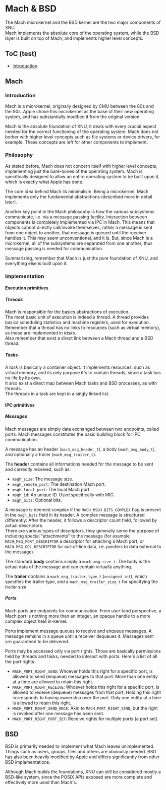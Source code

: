 # Mach & BSD

The Mach microkernel and the BSD kernel are the two major components of XNU.
<br>
Mach implements the absolute core of the operating system, while the BSD layer is built on top of Mach, and implements higher level concepts.

## ToC (test)
+   [Introduction](#intro)

## Mach

<a name="intro"></a>
### Introduction
Mach is a microkernel, originally designed by CMU between the 80s and the 90s. Apple chose this microkernel as the base of their new operating system, and has substantially modified it from the original version.

Mach is the absolute foundation of XNU, it deals with every crucial aspect needed for the correct functioning of the operating system. Mach does not bother with higher level concepts such as file systems or device drivers, for example. These concepts are left for other components to implement.

### Philosophy
As stated before, Mach does not concern itself with higher level concepts, implementing just the bare-bones of the operating system. Mach is specifically designed to allow an entire operating system to be built upon it, which is exactly what Apple has done.

The core idea behind Mach its minimalism. Being a microkernel, Mach implements only the fundamental abstractions (described more in detail later).

Another key point in the Mach philosophy is how the various subsystems communicate, i.e. via a message passing facility. Interaction between components is completely implemented via IPC in Mach. This means that objects cannot directly call/invoke themselves, rather a message is sent from one object to another, that message is queued until the receiver handles it.
This may seem unconventional, and it is. But, since Mach is a microkernel, all of the subsystems are separated from one another, thus message passing is needed for communication.

Summarizing, remember that Mach is just the pure foundation of XNU, and everything else is built upon it.

### Implementation
#### Execution primitives
##### Threads
Mach is responsible for the basics abstractions of execution.
<br>
The most basic unit of execution is indeed a _thread_. A thread provides basics scheduling statistics and machine registers, used for execution. Remember that a thread has no links to resources (such as virtual memory), as these are implemented in _tasks_.
<br>
Also remember that exist a direct link between a Mach thread and a BSD thread.

##### Tasks
A _task_ is basically a container object. It implements resources, such as virtual memory, and its only purpose it's to contain threads, since a task has no life by its own.
<br>
It also exist a direct map between Mach tasks and BSD processes, as with threads.
<br>
The threads in a task are kept in a singly linked list.

#### IPC primitives
##### Messages
Mach messages are simply data exchanged between two endpoints, called ports. Mach messages constitutes the basic building block for IPC communication.

A message has an header (`mach_msg_header_t`), a body (`mach_msg_body_t`), and optionally a trailer (`mach_msg_trailer_t`).

The **header** contains all informations needed for the message to be sent and correctly received, such as:

-   `msgh_size`: The message size.
-   `msgh_remote_port`: The destination Mach port.
-   `msgh_local_port`: The local Mach port.
-   `msgh_id`: An unique ID. Used specifically with MIG.
-   `msgh_bits`: Optional bits.

A message is deemed _complex_ if the `MACH_MSGH_BITS_COMPLEX` flag is present in the `msgh_bits` field in its header. A complex message is structured differently: After the header, it follows a descriptor count field, followed by actual descriptors.
<br>
There are various types of descriptors, they generally serve the purpose of including special "attachments" to the message (for example `MACH_MSG_PORT_DESCRIPTOR` a descriptor for attaching a Mach port, or `MACH_MSG_OOL_DESCRIPTOR` for out-of-line data, i.e. pointers to data external to the message).

The standard **body** contains simply a `mach_msg_size_t`. The body is the actual data of the message and can contain virtually anything.

The **trailer** contains a `mach_msg_trailer_type_t` (`unsigned int`), which specifies the trailer type, and a `mach_msg_trailer_size_t` for specifying the trailer size.

##### Ports
Mach ports are endpoints for communication. From user-land perspective, a Mach port is nothing more than an integer, an opaque handle to a more complex object held in-kernel.

Ports implement message queues to receive and enqueue messages. A message remains in a queue until a receiver dequeues it. Messages sent are guaranteed to be delivered.

Ports may be accessed only via port rights. Those are basically permissions held by threads and tasks, needed to interact with ports. Here's a list of all the port rights:

-   `MACH_PORT_RIGHT_SEND`: Whoever holds this right for a specific port, is allowed to send (enqueue) messages to that port. More than one entity at a time are allowed to retain this right.
-   `MACH_PORT_RIGHT_RECEIVE`: Whoever holds this right for a specific port, is allowed to receive (dequeue) messages from that port. Holding this right corresponds to having ownership over the port. Only one entity at a time is allowed to retain this right.
-   `MACH_PORT_RIGHT_SEND_ONCE`: Akin to `MACH_PORT_RIGHT_SEND`, but the right is revoked after one message has been sent.
-   `MACH_PORT_RIGHT_PORT_SET`: Receive rights for multiple ports (a port set).

## BSD
BSD is primarily needed to implement what Mach leaves unimplemented. Things such as users, groups, files and others are obviously needed. BSD has also been heavily modified by Apple and differs significantly from other BSD implementations.

Although Mach builds the foundations, XNU can still be considered mostly a BSD-like system, since the POSIX APIs exposed are more complete and effectively more used than Mach's.

